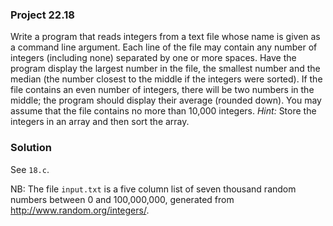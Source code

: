 ### Project 22.18

Write a program that reads integers from a text file whose name is given as a
command line argument. Each line of the file may contain any number of integers
(including none) separated by one or more spaces. Have the program display the
largest number in the file, the smallest number and the median (the number
closest to the middle if the integers were sorted). If the file contains an even
number of integers, there will be two numbers in the middle; the program should
display their average (rounded down). You may assume that the file contains no
more than 10,000 integers. *Hint:* Store the integers in an array and then sort
the array.

### Solution

See `18.c`.

NB: The file `input.txt` is a five column list of seven thousand random numbers
between 0 and 100,000,000, generated from <http://www.random.org/integers/>.
